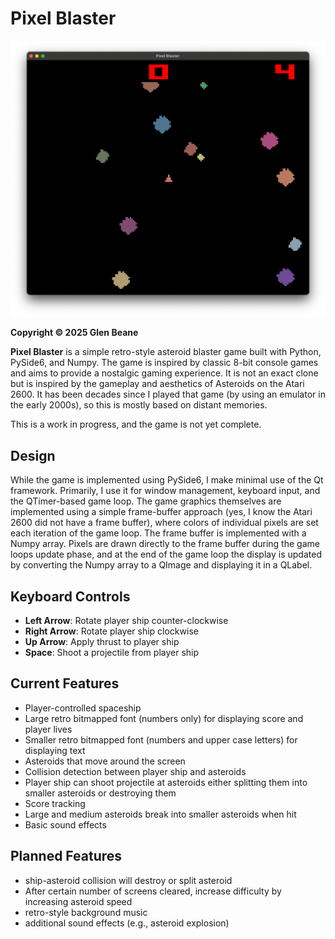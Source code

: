 # Pixel Blaster

![Screenshot](screenshot.png)

**Copyright © 2025 Glen Beane**

**Pixel Blaster** is a simple retro-style asteroid blaster game built with Python, PySide6, and Numpy. The game is 
inspired by classic 8-bit console games and aims to provide a nostalgic gaming experience. It is not an exact clone 
but is inspired by the gameplay and aesthetics of Asteroids on the Atari 2600. It has been decades since I played 
that game (by using an emulator in the early 2000s), so this is mostly based on distant memories.

This is a work in progress, and the game is not yet complete. 

## Design

While the game is implemented using PySide6, I make minimal use of the Qt framework. Primarily, I use it for window 
management, keyboard input, and the QTimer-based game loop. The game graphics themselves are implemented using a 
simple frame-buffer approach (yes, I know the Atari 2600 did not have a frame buffer), where colors of individual
pixels are set each iteration of the game loop. The frame buffer is implemented with a Numpy array. Pixels are 
drawn directly to the frame buffer during the game loops update phase, and at the end of the game loop the display
is updated by converting the Numpy array to a QImage and displaying it in a QLabel.

## Keyboard Controls
- **Left Arrow**: Rotate player ship counter-clockwise
- **Right Arrow**: Rotate player ship clockwise
- **Up Arrow**: Apply thrust to player ship
- **Space**: Shoot a projectile from player ship

## Current Features
- Player-controlled spaceship
- Large retro bitmapped font (numbers only) for displaying score and player lives
- Smaller retro bitmapped font (numbers and upper case letters) for displaying text
- Asteroids that move around the screen
- Collision detection between player ship and asteroids
- Player ship can shoot projectile at asteroids either splitting them into smaller asteroids or destroying them
- Score tracking
- Large and medium asteroids break into smaller asteroids when hit
- Basic sound effects

## Planned Features
- ship-asteroid collision will destroy or split asteroid
- After certain number of screens cleared, increase difficulty by increasing asteroid speed
- retro-style background music
- additional sound effects (e.g., asteroid explosion)